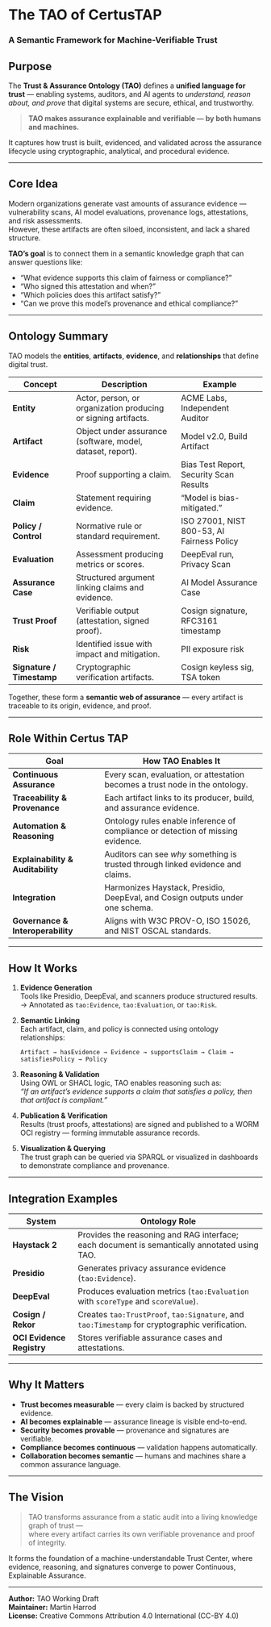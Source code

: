 # The TAO of CertusTAP

### A Semantic Framework for Machine-Verifiable Trust


## Purpose

The **Trust & Assurance Ontology (TAO)** defines a **unified language for trust** — enabling systems, auditors, and AI agents to *understand, reason about, and prove* that digital systems are secure, ethical, and trustworthy.

> **TAO makes assurance explainable and verifiable — by both humans and machines.**

It captures how trust is built, evidenced, and validated across the assurance lifecycle using cryptographic, analytical, and procedural evidence.

---

## Core Idea

Modern organizations generate vast amounts of assurance evidence — vulnerability scans, AI model evaluations, provenance logs, attestations, and risk assessments.  
However, these artifacts are often siloed, inconsistent, and lack a shared structure.

**TAO’s goal** is to connect them in a semantic knowledge graph that can answer questions like:

- “What evidence supports this claim of fairness or compliance?”  
- “Who signed this attestation and when?”  
- “Which policies does this artifact satisfy?”  
- “Can we prove this model’s provenance and ethical compliance?”

---

## Ontology Summary

TAO models the **entities**, **artifacts**, **evidence**, and **relationships** that define digital trust.

| Concept | Description | Example |
|----------|--------------|----------|
| **Entity** | Actor, person, or organization producing or signing artifacts. | ACME Labs, Independent Auditor |
| **Artifact** | Object under assurance (software, model, dataset, report). | Model v2.0, Build Artifact |
| **Evidence** | Proof supporting a claim. | Bias Test Report, Security Scan Results |
| **Claim** | Statement requiring evidence. | “Model is bias-mitigated.” |
| **Policy / Control** | Normative rule or standard requirement. | ISO 27001, NIST 800-53, AI Fairness Policy |
| **Evaluation** | Assessment producing metrics or scores. | DeepEval run, Privacy Scan |
| **Assurance Case** | Structured argument linking claims and evidence. | AI Model Assurance Case |
| **Trust Proof** | Verifiable output (attestation, signed proof). | Cosign signature, RFC3161 timestamp |
| **Risk** | Identified issue with impact and mitigation. | PII exposure risk |
| **Signature / Timestamp** | Cryptographic verification artifacts. | Cosign keyless sig, TSA token |

Together, these form a **semantic web of assurance** — every artifact is traceable to its origin, evidence, and proof.

---

## Role Within Certus TAP

| Goal | How TAO Enables It |
|------|--------------------|
| **Continuous Assurance** | Every scan, evaluation, or attestation becomes a trust node in the ontology. |
| **Traceability & Provenance** | Each artifact links to its producer, build, and assurance evidence. |
| **Automation & Reasoning** | Ontology rules enable inference of compliance or detection of missing evidence. |
| **Explainability & Auditability** | Auditors can see *why* something is trusted through linked evidence and claims. |
| **Integration** | Harmonizes Haystack, Presidio, DeepEval, and Cosign outputs under one schema. |
| **Governance & Interoperability** | Aligns with W3C PROV-O, ISO 15026, and NIST OSCAL standards. |

---

## How It Works

1. **Evidence Generation**  
   Tools like Presidio, DeepEval, and scanners produce structured results.  
   → Annotated as `tao:Evidence`, `tao:Evaluation`, or `tao:Risk`.

2. **Semantic Linking**  
   Each artifact, claim, and policy is connected using ontology relationships:

   ```
   Artifact → hasEvidence → Evidence → supportsClaim → Claim → satisfiesPolicy → Policy
   ```

3. **Reasoning & Validation**  
   Using OWL or SHACL logic, TAO enables reasoning such as:  
   *“If an artifact’s evidence supports a claim that satisfies a policy, then that artifact is compliant.”*

4. **Publication & Verification**  
   Results (trust proofs, attestations) are signed and published to a WORM OCI registry — forming immutable assurance records.

5. **Visualization & Querying**  
   The trust graph can be queried via SPARQL or visualized in dashboards to demonstrate compliance and provenance.

---

## Integration Examples

| System | Ontology Role |
|---------|----------------|
| **Haystack 2** | Provides the reasoning and RAG interface; each document is semantically annotated using TAO. |
| **Presidio** | Generates privacy assurance evidence (`tao:Evidence`). |
| **DeepEval** | Produces evaluation metrics (`tao:Evaluation` with `scoreType` and `scoreValue`). |
| **Cosign / Rekor** | Creates `tao:TrustProof`, `tao:Signature`, and `tao:Timestamp` for cryptographic verification. |
| **OCI Evidence Registry** | Stores verifiable assurance cases and attestations. |

---

## Why It Matters

- **Trust becomes measurable** — every claim is backed by structured evidence.  
- **AI becomes explainable** — assurance lineage is visible end-to-end.  
- **Security becomes provable** — provenance and signatures are verifiable.  
- **Compliance becomes continuous** — validation happens automatically.  
- **Collaboration becomes semantic** — humans and machines share a common assurance language.

---

## The Vision

> TAO transforms assurance from a static audit into a living knowledge graph of trust —  
> where every artifact carries its own verifiable provenance and proof of integrity.

It forms the foundation of a machine-understandable Trust Center, where evidence, reasoning, and signatures converge to power Continuous, Explainable Assurance.

---

**Author:** TAO Working Draft  
**Maintainer:** Martin Harrod  
**License:** Creative Commons Attribution 4.0 International (CC-BY 4.0)  
